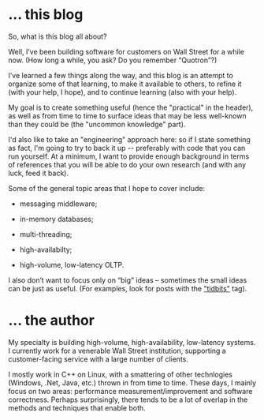 

... this blog
===============

So, what is this blog all about?

Well, I’ve been building software for customers on Wall Street for a while now.
(How long a while, you ask? Do you remember “Quotron”?)

I’ve learned a few things along the way, and this blog is an attempt to organize
some of that learning, to make it available to others, to refine it (with your
help, I hope), and to continue learning (also with your help).

My goal is to create something useful (hence the "practical" in the header), as well as 
from time to time to surface ideas that may be less well-known than they could
be (the "uncommon knowledge" part).

I'd also like to take an "engineering" approach here: so if I state something as fact,
I'm going to try to back it up -- preferably with code that you can run
yourself.  At a minimum, I want to provide enough background in terms of references that you will be able to do your own research (and with any luck, feed it back).

Some of the general topic areas that I hope to cover include:

-   messaging middleware;

-   in-memory databases;

-   multi-threading;

-   high-availabilty;

-   high-volume, low-latency OLTP.

I also don’t want to focus only on “big” ideas – sometimes the small ideas can
be just as useful. (For examples, look for posts with the ["tidbits"](</blog/categories/tidbits/>) tag).

... the author
================

My specialty is building high-volume, high-availability, low-latency systems. I
currently work for a venerable Wall Street institution, supporting a
customer-facing service with a large number of clients.

I mostly work in C++ on Linux, with a smattering of other technlogies (Windows,
.Net,  Java, etc.) thrown in from time to time.  These days, I mainly focus on
two areas: performance measurement/improvement and software correctness.
Perhaps surprisingly, there tends to be a lot of overlap in the methods and
techniques that enable both.
